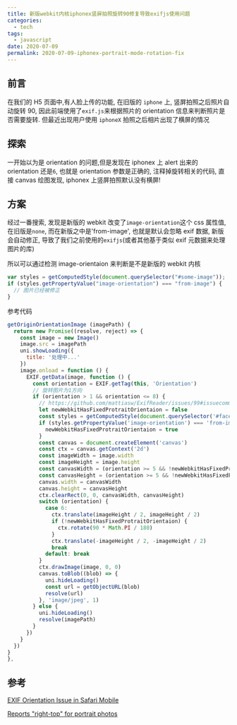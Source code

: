 ```yaml
---
title: 新版webkit内核iphonex竖屏拍照旋转90修复导致exifjs使用问题
categories:
  - tech
tags:
  - javascript
date: 2020-07-09
permalink: 2020-07-09-iphonex-portrait-mode-rotation-fix
---
```


## 前言

在我们的 H5 页面中,有人脸上传的功能, 在旧版的 `iphone` 上, 竖屏拍照之后照片自动旋转 90, 因此前端使用了`exif.js`来根据照片的 orientation 信息来判断照片是否需要旋转. 但最近出现用户使用 `iphoneX` 拍照之后相片出现了横屏的情况

## 探索

一开始以为是 orientation 的问题,但是发现在 iphonex 上 alert 出来的 orientation 还是`6`, 也就是 orientation 参数是正确的, 注释掉旋转相关的代码, 直接 canvas 绘图发现, iphonex 上竖屏拍照默认没有横屏!

## 方案

经过一番搜索, 发现是新版的 webkit 改变了`image-orientation`这个 css 属性值, 在旧版是`none`, 而在新版之中是'from-image', 也就是默认会忽略 exif 数据, 新版会自动修正, 导致了我们之前使用的`exifjs`(或者其他基于类似 exif 元数据来处理图片的库)

所以可以通过检测 image-orientaion 来判断是不是新版的 webkit 内核

```js
var styles = getComputedStyle(document.querySelector("#some-image"));
if (styles.getPropertyValue("image-orientation") === "from-image") {
  // 图片已经被修正
}
```

参考代码

```js
getOriginOrientationImage (imagePath) {
  return new Promise((resolve, reject) => {
    const image = new Image()
    image.src = imagePath
    uni.showLoading({
      title: '处理中...'
    })
    image.onload = function () {
      EXIF.getData(image, function () {
        const orientation = EXIF.getTag(this, 'Orientation')
        // 旋转图片为1方向
        if (orientation > 1 && orientation <= 8) {
          // https://github.com/mattiasw/ExifReader/issues/99#issuecomment-640217716
          let newWebkitHasFixedProtraitOrientaion = false
          const styles = getComputedStyle(document.querySelector('#face-image'))
          if (styles.getPropertyValue('image-orientation') === 'from-image') {
            newWebkitHasFixedProtraitOrientaion = true
          }
          const canvas = document.createElement('canvas')
          const ctx = canvas.getContext('2d')
          const imageWidth = image.width
          const imageHeight = image.height
          const canvasWidth = (orientation >= 5 && !newWebkitHasFixedProtraitOrientaion) ? imageHeight : imageWidth
          const canvasHeight = (orientation >= 5 && !newWebkitHasFixedProtraitOrientaion) ? imageWidth : imageHeight
          canvas.width = canvasWidth
          canvas.height = canvasHeight
          ctx.clearRect(0, 0, canvasWidth, canvasHeight)
          switch (orientation) {
            case 6:
              ctx.translate(imageHeight / 2, imageHeight / 2)
              if (!newWebkitHasFixedProtraitOrientaion) {
                ctx.rotate(90 * Math.PI / 180)
              }
              ctx.translate(-imageHeight / 2, -imageHeight / 2)
              break
            default: break
          }
          ctx.drawImage(image, 0, 0)
          canvas.toBlob((blob) => {
            uni.hideLoading()
            const url = getObjectURL(blob)
            resolve(url)
          }, 'image/jpeg', 1)
        } else {
          uni.hideLoading()
          resolve(imagePath)
        }
      })
    }
  })
}
},
```

## 参考

[EXIF Orientation Issue in Safari Mobile](https://stackoverflow.com/questions/61390195/exif-orientation-issue-in-safari-mobile)

[Reports "right-top" for portrait photos](https://github.com/mattiasw/ExifReader/issues/99#issuecomment-640217716)
